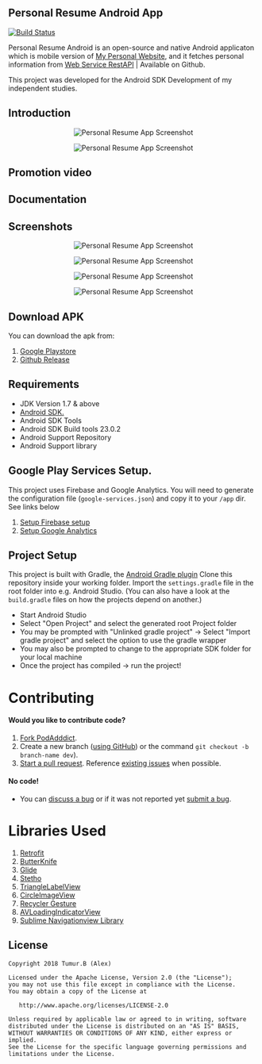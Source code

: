 Personal Resume Android App
-----------------------

[![Build Status](https://travis-ci.org/kioko/pod-adddict.svg?branch=master)](https://travis-ci.org/kioko/pod-adddict)

Personal Resume Android is an open-source and native Android applicaton which is mobile version of [My Personal Website](http://tumur.info), and it fetches personal information from [Web Service RestAPI](https://affiliate.itunes.apple.com/resources/documentation/itunes-store-web-service-search-api/) | Available on Github.

This project was developed for the Android SDK Development of my independent studies.

## Introduction

<p align="center">
  <img src="https://raw.githubusercontent.com/tumurb/Personal-Resume-Android/master/SCREENSHOTS/screenshot1.png" alt="Personal Resume App Screenshot"/>
</p>
<p align="center">
  <img src="https://raw.githubusercontent.com/tumurb/Personal-Resume-Android/master/SCREENSHOTS/screenshot6.png" alt="Personal Resume App Screenshot"/>
</p>

## Promotion video


## Documentation

## Screenshots
<p align="center">
  <img src="https://raw.githubusercontent.com/tumurb/Personal-Resume-Android/master/SCREENSHOTS/screenshot2.png" alt="Personal Resume App Screenshot"/>
</p>

<p align="center">
  <img src="https://raw.githubusercontent.com/tumurb/Personal-Resume-Android/master/SCREENSHOTS/screenshot3.png" alt="Personal Resume App Screenshot"/>
</p>

<p align="center">
  <img src="https://raw.githubusercontent.com/tumurb/Personal-Resume-Android/master/SCREENSHOTS/screenshot4.png" alt="Personal Resume App Screenshot"/>
</p>

<p align="center">
  <img src="https://raw.githubusercontent.com/tumurb/Personal-Resume-Android/master/SCREENSHOTS/screenshot5.png" alt="Personal Resume App Screenshot"/>
</p>

## Download APK
You can download the apk from: 

1. [Google Playstore](https://play.google.com/store/apps/details?id=com.thomaskioko.podadddict.app)
2. [Github Release](https://github.com/kioko/pod-adddict/releases/download/v1.0.0/Pod-Adddict-v1.0.apk)


## Requirements
* JDK Version 1.7 & above
* [Android SDK.](http://developer.android.com/sdk/index.html)
* Android SDK Tools
* Android SDK Build tools 23.0.2
* Android Support Repository
* Android Support library

## Google Play Services Setup.
This project uses Firebase and Google Analytics. You will need to generate the configuration file (`google-services.json`) and copy it to your `/app` dir. See links below

1. [Setup Firebase setup](https://firebase.google.com/docs/android/setup)
2. [Setup Google Analytics](https://developers.google.com/analytics/devguides/collection/android/v4/)


## Project Setup

This project is built with Gradle, the [Android Gradle plugin](http://tools.android.com/tech-docs/new-build-system/user-guide) Clone this repository inside your working folder. Import the `settings.gradle` file in the root folder into e.g. Android Studio. (You can also have a look at the `build.gradle` files on how the projects depend on another.)

* Start Android Studio
* Select "Open Project" and select the generated root Project folder
* You may be prompted with "Unlinked gradle project" -> Select "Import gradle project" and select
the option to use the gradle wrapper
* You may also be prompted to change to the appropriate SDK folder for your local machine
* Once the project has compiled -> run the project!


Contributing
============

#### Would you like to contribute code?

1. [Fork PodAdddict](https://github.com/kioko/pod-adddict).
2. Create a new branch ([using GitHub](https://help.github.com/articles/creating-and-deleting-branches-within-your-repository/)) or the command `git checkout -b branch-name dev`).
3. [Start a pull request](https://github.com/kioko/pod-adddict/compare). Reference [existing issues](https://github.com/kioko/pod-adddict/issues) when possible.

#### No code!
* You can [discuss a bug](https://github.com/kioko/pod-adddict/issues) or if it was not reported yet [submit a bug](https://github.com/kioko/pod-adddict/issues/new).


Libraries Used
============

1. [Retrofit](http://square.github.io/retrofit/)
2. [ButterKnife](http://jakewharton.github.io/butterknife/)
3. [Glide](https://github.com/bumptech/glide)
4. [Stetho](https://github.com/facebook/stetho)
5. [TriangleLabelView](https://github.com/shts/TriangleLabelView)
6. [CircleImageView](https://github.com/hdodenhof/CircleImageView)
7. [Recycler Gesture](https://github.com/netcosports/RecyclerGesture)
8. [AVLoadingIndicatorView](https://github.com/81813780/AVLoadingIndicatorView)
9. [Sublime Navigationview Library](https://github.com/vikramkakkar/SublimeNavigationView)

License
-------

    Copyright 2018 Tumur.B (Alex)

    Licensed under the Apache License, Version 2.0 (the "License");
    you may not use this file except in compliance with the License.
    You may obtain a copy of the License at

       http://www.apache.org/licenses/LICENSE-2.0

    Unless required by applicable law or agreed to in writing, software
    distributed under the License is distributed on an "AS IS" BASIS,
    WITHOUT WARRANTIES OR CONDITIONS OF ANY KIND, either express or implied.
    See the License for the specific language governing permissions and
    limitations under the License.


